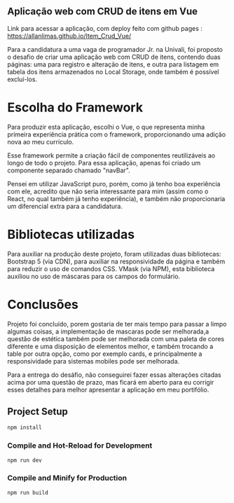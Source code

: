 ## Aplicação web com CRUD de itens em Vue

Link para acessar a aplicação, com deploy feito com github pages :
https://allanlimas.github.io/Item_Crud_Vue/

Para a candidatura a uma vaga de programador Jr. na Univali, foi proposto o desafio de criar uma aplicação web com CRUD de itens, contendo duas páginas: uma para registro e alteração de itens, e outra para listagem em tabela dos itens armazenados no Local Storage, onde também é possível excluí-los.

# Escolha do Framework

Para produzir esta aplicação, escolhi o Vue, o que representa minha primeira experiência prática com o framework, proporcionando uma adição nova ao meu currículo.

Esse framework permite a criação fácil de componentes reutilizáveis ao longo de todo o projeto. Para essa aplicação, apenas foi criado um componente separado chamado "navBar".

Pensei em utilizar JavaScript puro, porém, como já tenho boa experiência com ele, acredito que não seria interessante para mim (assim como o React, no qual também já tenho experiência), e também não proporcionaria um diferencial extra para a candidatura.

# Bibliotecas utilizadas

Para auxiliar na produção deste projeto, foram utilizadas duas bibliotecas:
Bootstrap 5 (via CDN), para auxiliar na responsividade da página e também para reduzir o uso de comandos CSS.
VMask (via NPM), esta biblioteca auxiliou no uso de máscaras para os campos do formulário.

# Conclusões

Projeto foi concluído, porem gostaria de ter mais tempo para passar a limpo algumas coisas, a implementação de mascaras pode ser melhorada,a questão de estética também pode ser melhorada com uma paleta de cores diferente e uma disposição de elementos melhor, e também trocando a table por outra opção, como por exemplo cards, e principalmente a responsividade para sistemas mobiles pode ser melhorada.

Para a entrega do desáfio, não conseguirei fazer essas alterações citadas acima por uma questão de prazo, mas ficará em aberto para eu corrigir esses detalhes para melhor apresentar a aplicação em meu portifólio.

## Project Setup

```sh
npm install
```

### Compile and Hot-Reload for Development

```sh
npm run dev
```

### Compile and Minify for Production

```sh
npm run build
```
